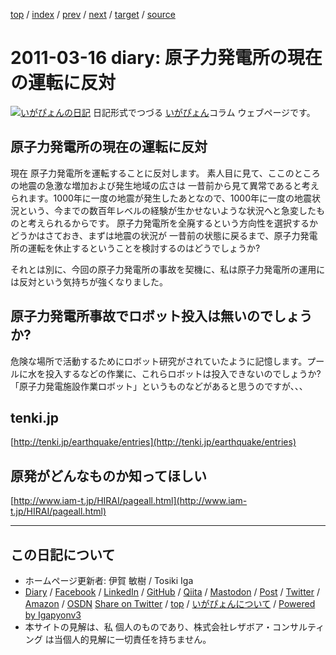[top](../index.html) 
 / [index](index.html) 
 / [prev](ig110315.html) 
 / [next](ig110317.html) 
 / [target](https://www.igapyon.jp/igapyon/diary/2011/ig110316.html) 
 / [source](https://github.com/igapyon/diary/blob/master/2011/ig110316.src.md) 

2011-03-16 diary: 原子力発電所の現在の運転に反対
=====================================================================================================
[![いがぴょんの日記](https://www.igapyon.jp/igapyon/diary/images/iga200306s.jpg "いがぴょん")](https://www.igapyon.jp/igapyon/diary/memo/memoigapyon.html) 日記形式でつづる [いがぴょん](https://www.igapyon.jp/igapyon/diary/memo/memoigapyon.html)コラム ウェブページです。

## 原子力発電所の現在の運転に反対

現在 原子力発電所を運転することに反対します。
素人目に見て、ここのところの地震の急激な増加および発生地域の広さは 一昔前から見て異常であると考えられます。1000年に一度の地震が発生したあとなので、1000年に一度の地震状況という、今までの数百年レベルの経験が生かせないような状況へと急変したものと考えられるからです。
原子力発電所を全廃するという方向性を選択するかどうかはさておき、まずは地震の状況が 一昔前の状態に戻るまで、原子力発電所の運転を休止するということを検討するのはどうでしょうか?

それとは別に、今回の原子力発電所の事故を契機に、私は原子力発電所の運用には反対という気持ちが強くなりました。


## 原子力発電所事故でロボット投入は無いのでしょうか?

危険な場所で活動するためにロボット研究がされていたように記憶します。プールに水を投入するなどの作業に、これらロボットは投入できないのでしょうか?
「原子力発電施設作業ロボット」というものなどがあると思うのですが、、、


## tenki.jp

[http://tenki.jp/earthquake/entries](http://tenki.jp/earthquake/entries)


## 原発がどんなものか知ってほしい

[http://www.iam-t.jp/HIRAI/pageall.html](http://www.iam-t.jp/HIRAI/pageall.html)


----------------------------------------------------------------------------------------------------

## この日記について

* ホームページ更新者: 伊賀 敏樹 / Tosiki Iga
* [Diary](https://www.igapyon.jp/igapyon/diary/) / [Facebook](https://www.facebook.com/igapyon) / [LinkedIn](https://www.linkedin.com/in/toshikiiga) / [GitHub](https://github.com/igapyon) / [Qiita](https://qiita.com/igapyon) / [Mastodon](https://social.vivaldi.net/@igapyon) / [Post](https://post.news/igapyon) / [Twitter](https://twitter.com/ToshikiIga) / [Amazon](https://www.amazon.co.jp/%E4%BC%8A%E8%B3%80-%E6%95%8F%E6%A8%B9/e/B004LTQWCQ) / [OSDN](https://ja.osdn.net/users/iga/)
[Share on Twitter](https://twitter.com/intent/tweet?hashtags=igapyon%2Cdiary%2C%E3%81%84%E3%81%8C%E3%81%B4%E3%82%87%E3%82%93&text=%E5%8E%9F%E5%AD%90%E5%8A%9B%E7%99%BA%E9%9B%BB%E6%89%80%E3%81%AE%E7%8F%BE%E5%9C%A8%E3%81%AE%E9%81%8B%E8%BB%A2%E3%81%AB%E5%8F%8D%E5%AF%BE&url=https%3A%2F%2Fwww.igapyon.jp%2Figapyon%2Fdiary%2F2011%2Fig110316.html) / [top](../index.html) / [いがぴょんについて](https://www.igapyon.jp/igapyon/diary/memo/memoigapyon.html) / [Powered by Igapyonv3](https://github.com/igapyon/igapyonv3)
* 本サイトの見解は、私 個人のものであり、株式会社レザボア・コンサルティング は当個人的見解に一切責任を持ちません。 
